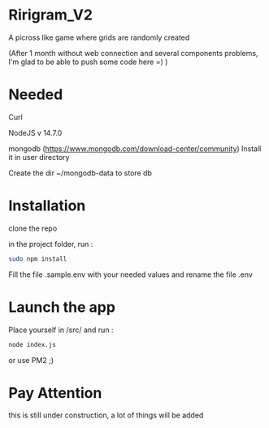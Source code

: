 # Ririgram_V2
A picross like game where grids are randomly created

(After 1 month without web connection and several components problems, I'm glad to be able to push some code here =)  )


# Needed
Curl

NodeJS v 14.7.0

mongodb (https://www.mongodb.com/download-center/community)
Install it in user directory

Create the dir ~/mongodb-data to store db


# Installation
clone the repo

in the project folder, run :
```bash
sudo npm install
```

Fill the file .sample.env with your needed values and rename the file .env

# Launch the app
Place yourself in /src/ and run :
```bash
node index.js
```
or use PM2 ;)


# Pay Attention
this is still under construction,
a lot of things will be added
